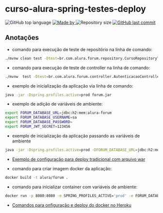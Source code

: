 # curso-alura-spring-testes-deploy

<p>
    <img alt="GitHub top language" src="https://img.shields.io/github/languages/top/my-study-area/curso-alura-spring-testes-deploy">
    <a href="https://github.com/my-study-area">
        <img alt="Made by" src="https://img.shields.io/badge/made%20by-adriano%20avelino-gree">
    </a>
    <img alt="Repository size" src="https://img.shields.io/github/repo-size/my-study-area/curso-alura-spring-testes-deploy">
    <a href="https://github.com/EliasGcf/readme-template/commits/master">
    <img alt="GitHub last commit" src="https://img.shields.io/github/last-commit/my-study-area/curso-alura-spring-testes-deploy">
    </a>
</p>

## Anotações
- comando para execução de teste de repositório na linha de comando:
```bash
./mvnw clean test -Dtest=br.com.alura.forum.repository.CursoRepositoryTest -e
```

- comando para execução de teste de controller na linha de comando:
```bash
./mvnw  test -Dtest=br.com.alura.forum.controller.AutenticacaoControllerTest -e
```

- exemplo de inicialização da aplicação via linha de comando:
```bash
java -jar -Dspring.profiles.active=prod forum.jar
```

- exemplo de adição de variáveis de ambiente:
```bash
export FORUM_DATABASE_URL=jdbc:h2:mem:alura-forum
export FORUM_DATABASE_USERNAME=sa
export FORUM_DATABASE_PASSWORD=
export FORUM_JWT_SECRET=123456
```

- exemplo de inicialização da aplicação passando as variáveis de ambiente
```bash
java -jar -Dspring.profiles.active=prod -DFORUM_DATABASE_URL=jdbc:h2:mem:alura-forum -DFORUM_DATABASE_USERNAME=sa -DFORUM_DATABASE_PASSWORD= -DFORUM_JWT_SECRET=123456 forum.jar
```
- [Exemplo de configuração para deploy tradicional com arquivo war](https://github.com/my-study-area/curso-alura-spring-testes-deploy/commit/33c9572fc257f50434d5f8fbaa4e97927c3ff529)

- comando para criar imagem docker da aplicação:
```bash
docker build -t alura/forum .
```

- comando para inicializar container com variáveis de ambiente:
```bash
docker run -p 8080:8080 -e SPRING_PROFILES_ACTIVE='prod' -e FORUM_DATABASE_URL='jdbc:h2:mem:alura-forum' -e FORUM_DATABASE_USERNAME='sa' -e FORUM_DATABASE_PASSWORD='' -e FORUM_JWT_SECRET='123456' alura/forum
```

- [Comandos para onfiguração e deploy do docker no Heroku](https://devcenter.heroku.com/articles/container-registry-and-runtime)
